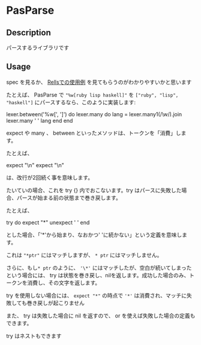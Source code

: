 
# PasParse

## Description

パースするライブラリです

## Usage

spec を見るか、 [Rellsでの使用例](https://github.com/pasberth/Rells/blob/master/lib/bells/syntax/lexer.rb) を見てもらうのがわかりやすいかと思います


たとえば、 PasParse で `"%w[ruby lisp haskell]"` を `["ruby", "lisp", "haskell"]` にパースするなら、このように実装します:

  lexer.between('%w[', ']') do
    lexer.many do
      lang = lexer.many1(/\w/).join
      lexer.many ' '
      lang
    end
  end

expect や many 、 between といったメソッドは、トークンを「消費」します。

たとえば、

  expect "\n"
  expect "\n"

は、改行が2回続く事を意味します。

たいていの場合、これを try {} 内でおこないます。try はパースに失敗した場合、パースが始まる前の状態まで巻き戻します。

たとえば、

  try do
    expect "*"
    unexpect ' '
  end

とした場合、「'\*'から始まり、なおかつ' 'に続かない」という定義を意味します。

これは `"*ptr"` にはマッチしますが、 `* ptr` にはマッチしません。

さらに、もし`* ptr` のように、 `'\*'` にはマッチしたが、空白が続いてしまったという場合には、 try は状態を巻き戻し、nilを返します。成功した場合のみ、トークンを消費し、その文字を返します。

try を使用しない場合には、 `expect "*"` の時点で `'*'` は消費され、マッチに失敗しても巻き戻しが起こりません

また、 try は失敗した場合に nil を返すので、 or を使えば失敗した場合の定義もできます。

try はネストもできます
